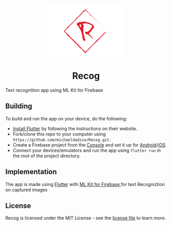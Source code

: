 <p align='center'> <img alt='Recog logo'src='https://github.com/michaeldadzie/Recog/blob/master/android/app/src/main/res/drawable/launcher_icon.png'/> </p>
<h1 align='center'> Recog </h1>
Text recognition app using ML Kit for Firebase


## Building

To build and run the app on your device, do the following:

-   [Install Flutter](https://flutter.dev/docs/get-started/install/) by following the instructions on their website.
-   Fork/clone this repo to your computer using `https://github.com/michaeldadzie/Recog.git`.
-   Create a Firebase project from the [Console](https://console.firebase.google.com/) and set it up for [Android](https://firebase.google.com/docs/flutter/setup?platform=android)/[iOS](https://firebase.google.com/docs/flutter/setup?platform=ios)
-   Connect your devices/emulators and run the app using `flutter run` in the root of the project directory.


## Implementation

The app is made using [Flutter](https://github.com/flutter/flutter) with [ML Kit for Firebase
](https://firebase.google.com/docs/ml-kit) for text Recogniztion on captured images


## License
Recog is licensed under the MIT License - see the [license file](LICENSE) to learn more.
